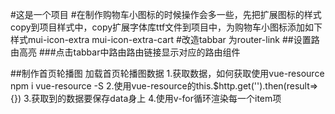 #这是一个项目
#在制作购物车小图标的时候操作会多一些，先把扩展图标的样式copy到项目样式中，copy扩展字体库ttf文件到项目中，为购物车小图标添加如下样式mui-icon-extra mui-icon-extra-cart
#改造tabbar 为router-link
##设置路由高亮
###点击tabbar中路由路由链接显示对应的路由组件

##制作首页轮播图
加载首页轮播图数据
1.获取数据，如何获取使用vue-resource  npm i vue-resource -S
2.使用vue-resource的this.$http.get('').then(result=>{})
3.获取到的数据要保存data身上
4.使用v-for循环渲染每一个item项